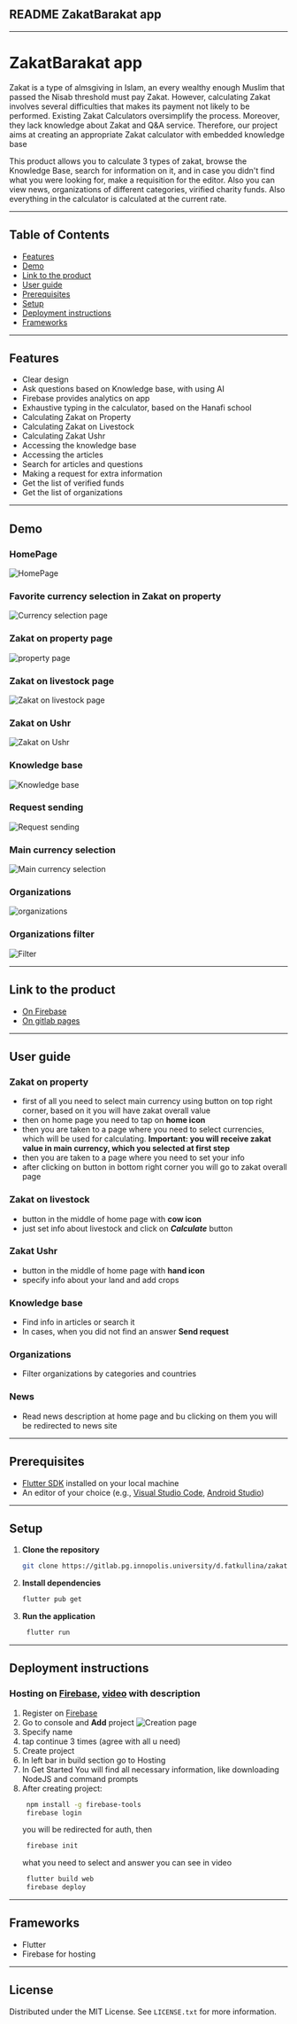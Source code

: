 ## README ZakatBarakat app

---

# ZakatBarakat app  

Zakat is a type of almsgiving in Islam, an every wealthy enough Muslim that passed the Nisab threshold must pay Zakat. However, calculating Zakat involves several difficulties that makes its payment not likely to be performed. Existing Zakat Calculators oversimplify the process. Moreover, they lack knowledge about Zakat and Q&A service. Therefore, our project aims at creating an appropriate Zakat calculator with embedded knowledge base

This product allows you to calculate 3 types of zakat, browse the Knowledge Base, search for information on it, and in case you didn't find what you were looking for, make a requisition for the editor. Also you can view news, organizations of different categories, virified charity funds. Also everything in the calculator is calculated at the current rate.

---

## Table of Contents

- [Features](#features)
- [Demo](#demo)
- [Link to the product](#link-to-the-product)
- [User guide](#user-guide)
- [Prerequisites](#prerequisites)
- [Setup](#setup)
- [Deployment instructions](#deployment-instructions)
- [Frameworks](#frameworks)
---

## Features

- Clear design
- Ask questions based on Knowledge base, with using AI
- Firebase provides analytics on app
- Exhaustive typing in the calculator, based on the Hanafi school
- Calculating Zakat on Property
- Calculating Zakat on Livestock
- Calculating Zakat Ushr
- Accessing the knowledge base 
- Accessing the articles 
- Search for articles and questions
- Making a request for extra information
- Get the list of verified funds
- Get the list of organizations
---
## Demo

### HomePage
![HomePage](demo/homepage.png)
### Favorite currency selection in Zakat on property
![Currency selection page](demo/currency_selection.png)
### Zakat on property page
![property page](demo/property.png)
### Zakat on livestock page
![Zakat on livestock page](demo/livestock.png)
### Zakat on Ushr
![Zakat on Ushr](demo/ushr.png)
### Knowledge base
![Knowledge base](demo/base.png)
### Request sending
![Request sending](demo/request.png)
### Main currency selection
![Main currency selection](demo/maincurrency.png)
### Organizations
![organizations](demo/organizations.png)
### Organizations filter
![Filter](demo/filter.png)

---

## Link to the product
- [On Firebase](https://zakatbarakat-5dc48.web.app/#/home)
- [On gitlab pages](https://zakatcalcteam55-d-fatkullina-74cb57c84a15054e0fcde5bfea4973a996.pages.pg.innopolis.university/)

---

## User guide
### Zakat on property
- first of all you need to select main currency using button on top right corner, based on it you will have zakat overall value
- then on home page you need to tap on **home icon**
- then you are taken to a page where you need to select currencies, which will be used for calculating. **Important: you will receive zakat value in main currency, which you selected at first step**
- then you are taken to a page where you need to set your info
- after clicking on button in bottom right corner you will go to zakat overall page

### Zakat on livestock
- button in the middle of home page with **cow icon**
- just set info about livestock and click on ***Calculate*** button

### Zakat Ushr
- button in the middle of home page with **hand icon**
- specify info about your land and add crops

### Knowledge base
- Find info in articles or search it
- In cases, when you did not find an answer **Send request**

### Organizations
- Filter organizations by categories and countries

### News
- Read news description at home page and bu clicking on them you will be redirected to news site


---
## Prerequisites

- [Flutter SDK](https://flutter.dev/docs/get-started/install) installed on your local machine
- An editor of your choice (e.g., [Visual Studio Code](https://code.visualstudio.com/), [Android Studio](https://developer.android.com/studio))

---

## Setup

1. **Clone the repository**

   ```sh
   git clone https://gitlab.pg.innopolis.university/d.fatkullina/zakatcalcteam55.git
   ```

2. **Install dependencies**

   ```sh
   flutter pub get
   ```

3. **Run the application**

    ```sh
     flutter run
    ```
---

## Deployment instructions

### Hosting on [Firebase](https://firebase.google.com/), [video](https://www.youtube.com/watch?v=OwO0oPcCeX0&ab_channel=AdityaThakur) with description
1. Register on [Firebase](https://firebase.google.com/)
2. Go to console and **Add** project
![Creation page](demo/deploy_firebase_creation.png)
3. Specify name
4. tap continue 3 times (agree with all u need)
5. Create project
6. In left bar in build section go to Hosting
7. In Get Started You will find all necessary information, like downloading NodeJS and command prompts
8. After creating project:
    ```sh
     npm install -g firebase-tools
     firebase login
    ```
    you will be redirected for auth, then
    ```sh
     firebase init 
    ```
    what you need to select and answer you can see in video 
    ```sh
     flutter build web
     firebase deploy 
    ```
---

## Frameworks

- Flutter
- Firebase for hosting
---

## License
Distributed under the MIT License. See `LICENSE.txt` for more information.

